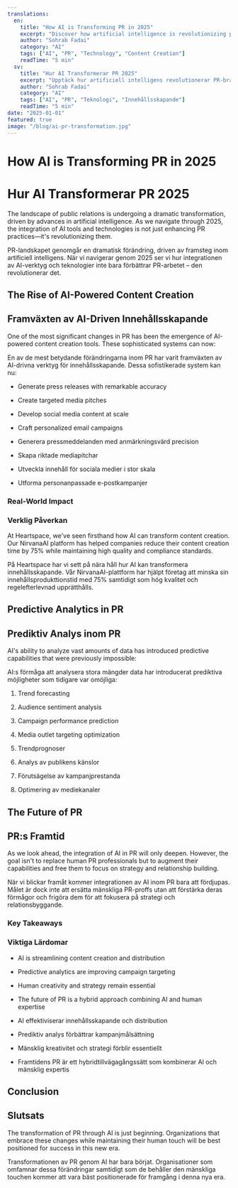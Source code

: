 ```yaml
---
translations:
  en:
    title: "How AI is Transforming PR in 2025"
    excerpt: "Discover how artificial intelligence is revolutionizing public relations, from automated content generation to predictive analytics and personalized media outreach."
    author: "Sohrab Fadai"
    category: "AI"
    tags: ["AI", "PR", "Technology", "Content Creation"]
    readTime: "5 min"
  sv:
    title: "Hur AI Transformerar PR 2025"
    excerpt: "Upptäck hur artificiell intelligens revolutionerar PR-branschen, från automatiserad innehållsgenerering till prediktiv analys och personanpassad mediabearbetning."
    author: "Sohrab Fadai"
    category: "AI"
    tags: ["AI", "PR", "Teknologi", "Innehållsskapande"]
    readTime: "5 min"
date: "2025-01-01"
featured: true
image: "/blog/ai-pr-transformation.jpg"
---
```


# How AI is Transforming PR in 2025

# Hur AI Transformerar PR 2025

The landscape of public relations is undergoing a dramatic transformation, driven by advances in artificial intelligence. As we navigate through 2025, the integration of AI tools and technologies is not just enhancing PR practices—it's revolutionizing them.

PR-landskapet genomgår en dramatisk förändring, driven av framsteg inom artificiell intelligens. När vi navigerar genom 2025 ser vi hur integrationen av AI-verktyg och teknologier inte bara förbättrar PR-arbetet – den revolutionerar det.

## The Rise of AI-Powered Content Creation

## Framväxten av AI-Driven Innehållsskapande

One of the most significant changes in PR has been the emergence of AI-powered content creation tools. These sophisticated systems can now:

En av de mest betydande förändringarna inom PR har varit framväxten av AI-drivna verktyg för innehållsskapande. Dessa sofistikerade system kan nu:

- Generate press releases with remarkable accuracy
- Create targeted media pitches
- Develop social media content at scale
- Craft personalized email campaigns

- Generera pressmeddelanden med anmärkningsvärd precision
- Skapa riktade mediapitchar
- Utveckla innehåll för sociala medier i stor skala
- Utforma personanpassade e-postkampanjer

### Real-World Impact

### Verklig Påverkan

At Heartspace, we've seen firsthand how AI can transform content creation. Our NirvanaAI platform has helped companies reduce their content creation time by 75% while maintaining high quality and compliance standards.

På Heartspace har vi sett på nära håll hur AI kan transformera innehållsskapande. Vår NirvanaAI-plattform har hjälpt företag att minska sin innehållsprodukttionstid med 75% samtidigt som hög kvalitet och regelefterlevnad upprätthålls.

## Predictive Analytics in PR

## Prediktiv Analys inom PR

AI's ability to analyze vast amounts of data has introduced predictive capabilities that were previously impossible:

AI:s förmåga att analysera stora mängder data har introducerat prediktiva möjligheter som tidigare var omöjliga:

1. Trend forecasting
2. Audience sentiment analysis
3. Campaign performance prediction
4. Media outlet targeting optimization

5. Trendprognoser
6. Analys av publikens känslor
7. Förutsägelse av kampanjprestanda
8. Optimering av mediekanaler

## The Future of PR

## PR:s Framtid

As we look ahead, the integration of AI in PR will only deepen. However, the goal isn't to replace human PR professionals but to augment their capabilities and free them to focus on strategy and relationship building.

När vi blickar framåt kommer integrationen av AI inom PR bara att fördjupas. Målet är dock inte att ersätta mänskliga PR-proffs utan att förstärka deras förmågor och frigöra dem för att fokusera på strategi och relationsbyggande.

### Key Takeaways

### Viktiga Lärdomar

- AI is streamlining content creation and distribution
- Predictive analytics are improving campaign targeting
- Human creativity and strategy remain essential
- The future of PR is a hybrid approach combining AI and human expertise

- AI effektiviserar innehållsskapande och distribution
- Prediktiv analys förbättrar kampanjmålsättning
- Mänsklig kreativitet och strategi förblir essentiellt
- Framtidens PR är ett hybridtillvägagångssätt som kombinerar AI och mänsklig expertis

## Conclusion

## Slutsats

The transformation of PR through AI is just beginning. Organizations that embrace these changes while maintaining their human touch will be best positioned for success in this new era.

Transformationen av PR genom AI har bara börjat. Organisationer som omfamnar dessa förändringar samtidigt som de behåller den mänskliga touchen kommer att vara bäst positionerade för framgång i denna nya era.
